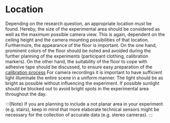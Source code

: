 # Location
Depending on the research question, an appropriate location must be found. 
Hereby, the size of the experimental area should be considered as well as 
the maximum possible camera view. This is again, dependent on the ceiling 
height and the camera mounting possibilities of that location. Furthermore, 
the appearance of the floor is important. On the one hand, prominent colors 
of the floor should be noted and avoided during the further planning of the 
experiments (participant clothing, calibration markers). On the other hand, 
the suitability of the floor to cope with adhesive tape should be discussed, 
to ensure easy preparation of the [calibration process](/calibration/calibration.md)
For camera recordings it is important to have sufficient light illuminate the
entire scene in a uniform manner. The light should be as bright as possible
without influencing the experiment. If possible sunlight should be blocked 
out to avoid bright spots in the experimental area throughout the day.

:::{Note}
If you are planning to include a not planar area in your experiment
(e.g. stairs), keep in mind that more elaborate technical sensors might be 
necessary for the collection of accurate data (e.g. stereo cameras).
:::
